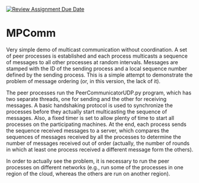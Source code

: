[![Review Assignment Due Date](https://classroom.github.com/assets/deadline-readme-button-24ddc0f5d75046c5622901739e7c5dd533143b0c8e959d652212380cedb1ea36.svg)](https://classroom.github.com/a/eko67sBt)
# MPComm
Very simple demo of multicast communication without coordination.
A set of peer processes is established and each process multicasts a sequence of messages to all other processes at random intervals. Messages are stamped with the ID of the sending process and a local sequence number defined by the sending process. This is a simple attempt to demonstrate the problem of message ordering (or, in this version, the lack of it).

The peer processes run the PeerCommunicatorUDP.py program, which has two separate threads, one for sending and the other for receiving messages. A basic handshaking protocol is used to synchronize the processes before they actually start multicasting the sequence of messages. Also, a fixed timer is set to allow plenty of time to start all processes on the participating machines. At the end, each process sends the sequence received messages to a server, which compares the sequences of messages received by all the processes to determine the number of messages received out of order (actually, the number of rounds in which at least one process received a different message form the others).


In order to actually see the problem, it is necessary to run the peer processes on different networks (e.g., run some of the processes in one region of the cloud, whereas the others are run on another region).
